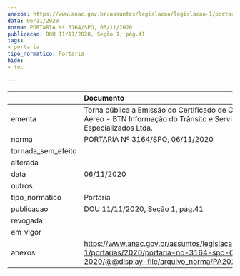 ```yaml
---
anexos: https://www.anac.gov.br/assuntos/legislacao/legislacao-1/portarias/2020/portaria-no-3164-spo-06-11-2020/@@display-file/arquivo_norma/PA2020-3164.pdf
data: 06/11/2020
norma: PORTARIA Nº 3164/SPO, 06/11/2020
publicacao: DOU 11/11/2020, Seção 1, pág.41
tags:
- portaria
tipo_normatico: Portaria
hide: 
- toc 
 
---
```


|                    | Documento                                                                                                                                            |
|:-------------------|:-----------------------------------------------------------------------------------------------------------------------------------------------------|
| ementa             | Torna pública a Emissão do Certificado de Operador Aéreo - BTN Informação do Trânsito e Serviços Aéreos Especializados Ltda.                         |
| norma              | PORTARIA Nº 3164/SPO, 06/11/2020                                                                                                                     |
| tornada_sem_efeito |                                                                                                                                                      |
| alterada           |                                                                                                                                                      |
| data               | 06/11/2020                                                                                                                                           |
| outros             |                                                                                                                                                      |
| tipo_normatico     | Portaria                                                                                                                                             |
| publicacao         | DOU 11/11/2020, Seção 1, pág.41                                                                                                                      |
| revogada           |                                                                                                                                                      |
| em_vigor           |                                                                                                                                                      |
| anexos             | https://www.anac.gov.br/assuntos/legislacao/legislacao-1/portarias/2020/portaria-no-3164-spo-06-11-2020/@@display-file/arquivo_norma/PA2020-3164.pdf |